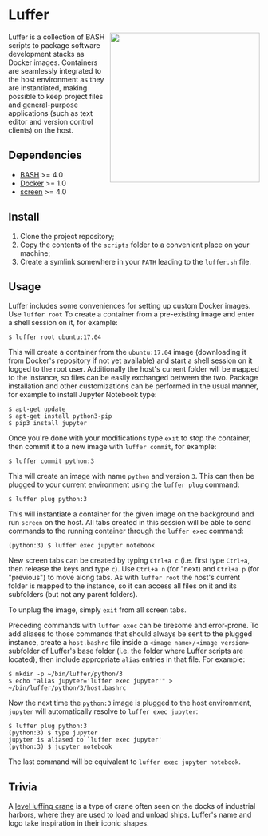 # Luffer

<img align="right" height="300" src="https://xperroni.github.io/luffer/2017_luffer_03.png">

Luffer is a collection of BASH scripts to package software development stacks as Docker images. Containers are seamlessly integrated to the host environment as they are instantiated, making possible to keep project files and general-purpose applications (such as text editor and version control clients) on the host.

## Dependencies

* [BASH](https://www.gnu.org/software/bash/) >= 4.0
* [Docker](https://www.docker.com/) >= 1.0
* [screen](https://www.gnu.org/software/screen/) >= 4.0

## Install

1. Clone the project repository;
2. Copy the contents of the `scripts` folder to a convenient place on your machine;
3. Create a symlink somewhere in your `PATH` leading to the `luffer.sh` file.

## Usage

Luffer includes some conveniences for setting up custom Docker images. Use `luffer root` To create a container from a pre-existing image and enter a shell session on it, for example:

    $ luffer root ubuntu:17.04

This will create a container from the `ubuntu:17.04` image (downloading it from Docker's repository if not yet available) and start a shell session on it logged to the root user. Additionally the host's current folder will be mapped to the instance, so files can be easily exchanged between the two. Package installation and other customizations can be performed in the usual manner, for example to install Jupyter Notebook type:

    $ apt-get update
    $ apt-get install python3-pip
    $ pip3 install jupyter

Once you're done with your modifications type `exit` to stop the container, then commit it to a new image with `luffer commit`, for example:

    $ luffer commit python:3

This will create an image with name `python` and version `3`. This can then be plugged to your current environment using the `luffer plug` command:

    $ luffer plug python:3

This will instantiate a container for the given image on the background and run `screen` on the host. All tabs created in this session will be able to send commands to the running container through the `luffer exec` command:

    (python:3) $ luffer exec jupyter notebook

New screen tabs can be created by typing `Ctrl+a c` (i.e. first type `Ctrl+a`, then release the keys and type `c`). Use `Ctrl+a n` (for "next) and `Ctrl+a p` (for "previous") to move along tabs. As with `luffer root` the host's current folder is mapped to the instance, so it can access all files on it and its subfolders (but not any parent folders).

To unplug the image, simply `exit` from all screen tabs.

Preceding commands with `luffer exec` can be tiresome and error-prone. To add aliases to those commands that should always be sent to the plugged instance, create a `host.bashrc` file inside a `<image name>/<image version>` subfolder of Luffer's base folder (i.e. the folder where Luffer scripts are located), then include appropriate `alias` entries in that file. For example:

    $ mkdir -p ~/bin/luffer/python/3
    $ echo "alias jupyter='luffer exec jupyter'" > ~/bin/luffer/python/3/host.bashrc

Now the next time the `python:3` image is plugged to the host environment, `jupyter` will automatically resolve to `luffer exec jupyter`:

    $ luffer plug python:3
    (python:3) $ type jupyter
    jupyter is aliased to `luffer exec jupyter'
    (python:3) $ jupyter notebook

The last command will be equivalent to `luffer exec jupyter notebook`.

## Trivia

A [level luffing crane](https://en.wikipedia.org/wiki/Level_luffing_crane) is a type of crane often seen on the docks of industrial harbors, where they are used to load and unload ships. Luffer's name and logo take inspiration in their iconic shapes.

